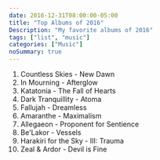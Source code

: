 ```yaml
---
date: 2016-12-31T08:00:00-05:00
title: "Top Albums of 2016"
Description: "My favorite albums of 2016"
tags: ["list", "music"]
categories: ["Music"]
noSummary: true
---
```


1. Countless Skies - New Dawn
1. In Mourning - Afterglow
1. Katatonia - The Fall of Hearts
1. Dark Tranquillity - Atoma
1. Fallujah - Dreamless
1. Amaranthe - Maximalism
1. Allegaeon - Proponent for Sentience
1. Be'Lakor - Vessels
1. Harakiri for the Sky - III: Trauma
1. Zeal & Ardor - Devil is Fine

